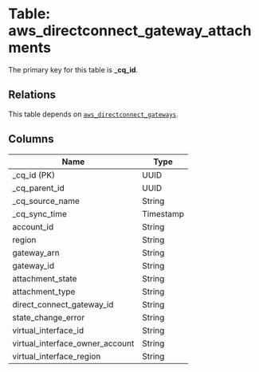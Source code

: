 # Table: aws_directconnect_gateway_attachments



The primary key for this table is **_cq_id**.

## Relations
This table depends on [`aws_directconnect_gateways`](aws_directconnect_gateways.md).

## Columns
| Name          | Type          |
| ------------- | ------------- |
|_cq_id (PK)|UUID|
|_cq_parent_id|UUID|
|_cq_source_name|String|
|_cq_sync_time|Timestamp|
|account_id|String|
|region|String|
|gateway_arn|String|
|gateway_id|String|
|attachment_state|String|
|attachment_type|String|
|direct_connect_gateway_id|String|
|state_change_error|String|
|virtual_interface_id|String|
|virtual_interface_owner_account|String|
|virtual_interface_region|String|